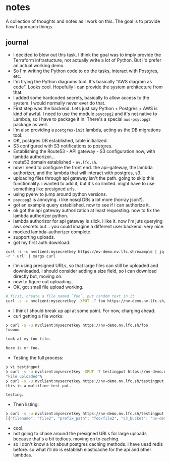 # notes

A collection of thoughts and notes as I work on this. The goal is to provide how I approach things.

## journal

- I decided to blow out this task. I think the goal was to imply provide the Terraform infrastucture, not actually write a lot of Python. But I'd prefer an actual working demo.
- So I'm writing the Python code to do the tasks, interact with Postgres, etc.
- I'm trying the Python diagrams tool. It's basically "AWS diagram as code". Looks cool. Hopefully I can provide the system architecture from that.
- I added some hardcoded secrets, basically to allow access to the system. I would normally never ever do that.
- First step was the backend. Lets just say Python + Postgres + AWS is kind of awful. I need to use the module `psycopg2` and it's not native to Lambda, so I have to package it in.  There's a special `aws-psycopg2` package as well.
- I'm also providing a `postgres-init` lambda, acting as the DB migrations tool.
- OK, postgres DB established, table initialized.
- S3 configured with S3 notifications to postgres.
- Establishing the Route53 - API gateway - S3 configuration now, with lambda authorizor...
- route53 domain established - `nv.lfc.sh`.
- now I need to configure the front end. the api-gateway, the lambda authorizer, and the lambda that will interact with postgres, s3.
- uploading files through api gateway isn't the path. going to skip this functionality. i wanted to add it, but it's so limited. might have to use something like presigned urls.
- using pyenv to jump around python versions.
- `psycopg2` is annoying. i like nosql DBs a lot more (horray json?).
- got an example query established. now to see if i can authorize it.
- ok got the api gateway authorization at least requesting. now to fix the lambda authorizor python.
- lambda authorizor for api gateway is slick. i like it.  now i'm juts querying aws secrets but... you could imagine a different user backend. very nice.
- mocked lambda-authorizer complete.
- supporting uploads.
- got my first auth download:

```
curl -s -u nvclient:mysecretkey https://nv-demo.nv.lfc.sh/example | jq -r '.url' | xargs curl
```

- i'm using presigned URLs, so that large files can still be uploaded and downloaded. i should consider adding a size field, so i can download directly but, moving on.
- now to figure out uploading...
- OK, got small file upload working.

```bash
# first, create a file named `foo`. put random text in it
curl -s -u nvclient:mysecretkey -XPUT -T foo https://nv-demo.nv.lfc.sh/api/upload/foo
```

- I think I should break up api at some point. For now, charging ahead.
- curl getting a file works:

```bash
❯ curl -s -u nvclient:mysecretkey https://nv-demo.nv.lfc.sh/foo
fooooo

look at my foo file.

here is mr foo.
```

- Testing the full process:

```bash
❯ vi testingput
❯ curl -s -u nvclient:mysecretkey -XPUT -T testingput https://nv-demo.nv.lfc.sh/api/upload/testingput
"File uploaded"%                                                                                              
❯ curl -s -u nvclient:mysecretkey https://nv-demo.nv.lfc.sh/testingput
this is a multiline test put.

testing.
```

- Then listing:

```bash
❯ curl -s -u nvclient:mysecretkey https://nv-demo.nv.lfc.sh/testingput
[{"filename": "file2", "prefix_path": "foo/file2", "s3_bucket": "nv-demo-storage", "url": "https://nv-demo.nv.lfc.sh/file2", "date_added": "2022-05-01T12:11:48.443Z"}, {"filename": "example", "prefix_path": "example", "s3_bucket": "nv-demo-storage", "url": "https://nv-demo.nv.lfc.sh/example", "date_added": "2022-05-01T13:32:11.526Z"}, {"filename": "foo", "prefix_path": "foo", "s3_bucket": "nv-demo-storage", "url": "https://nv-demo.nv.lfc.sh/foo", "date_added": "2022-05-01T19:51:38.987Z"}, {"filename": "testingput", "prefix_path": "testingput", "s3_bucket": "nv-demo-storage", "url": "https://nv-demo.nv.lfc.sh/testingput", "date_added": "2022-05-01T20:27:50.953Z"}]
```

- cool.
- not going to chase around the presigned URLs for large uploads because that's a bit tedious. moving on to caching.
- so i don't know a lot about postgres caching methods. i have uesd redis before. so what i'll do is establish elasticache for the api and other lambdas.
